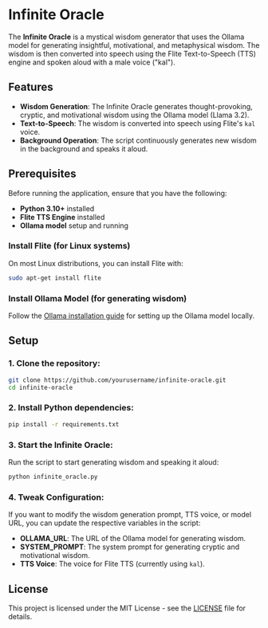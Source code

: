 
# Infinite Oracle

The **Infinite Oracle** is a mystical wisdom generator that uses the Ollama model for generating insightful, motivational, and metaphysical wisdom. The wisdom is then converted into speech using the Flite Text-to-Speech (TTS) engine and spoken aloud with a male voice ("kal").

## Features

- **Wisdom Generation**: The Infinite Oracle generates thought-provoking, cryptic, and motivational wisdom using the Ollama model (Llama 3.2).
- **Text-to-Speech**: The wisdom is converted into speech using Flite's `kal` voice.
- **Background Operation**: The script continuously generates new wisdom in the background and speaks it aloud.

## Prerequisites

Before running the application, ensure that you have the following:

- **Python 3.10+** installed
- **Flite TTS Engine** installed
- **Ollama model** setup and running

### Install Flite (for Linux systems)

On most Linux distributions, you can install Flite with:

```bash
sudo apt-get install flite
```

### Install Ollama Model (for generating wisdom)

Follow the [Ollama installation guide](https://ollama.com/) for setting up the Ollama model locally.

## Setup

### 1. Clone the repository:

```bash
git clone https://github.com/yourusername/infinite-oracle.git
cd infinite-oracle
```

### 2. Install Python dependencies:

```bash
pip install -r requirements.txt
```

### 3. Start the Infinite Oracle:

Run the script to start generating wisdom and speaking it aloud:

```bash
python infinite_oracle.py
```

### 4. Tweak Configuration:

If you want to modify the wisdom generation prompt, TTS voice, or model URL, you can update the respective variables in the script:
- **OLLAMA_URL**: The URL of the Ollama model for generating wisdom.
- **SYSTEM_PROMPT**: The system prompt for generating cryptic and motivational wisdom.
- **TTS Voice**: The voice for Flite TTS (currently using `kal`).

## License

This project is licensed under the MIT License - see the [LICENSE](LICENSE) file for details.
